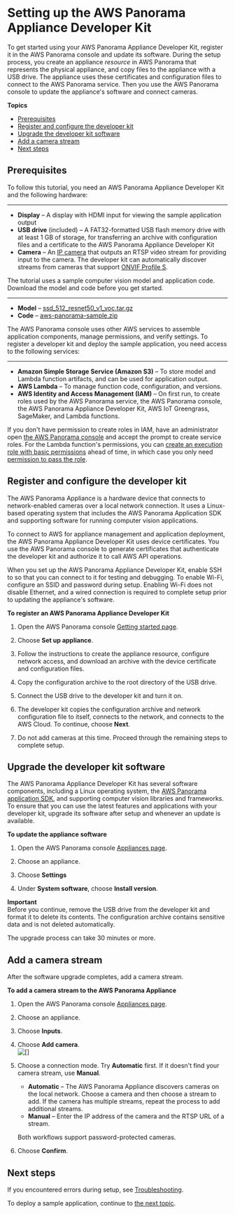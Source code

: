 # Setting up the AWS Panorama Appliance Developer Kit<a name="gettingstarted-setup"></a>

To get started using your AWS Panorama Appliance Developer Kit, register it in the AWS Panorama console and update its software\. During the setup process, you create an appliance *resource* in AWS Panorama that represents the physical appliance, and copy files to the appliance with a USB drive\. The appliance uses these certificates and configuration files to connect to the AWS Panorama service\. Then you use the AWS Panorama console to update the appliance's software and connect cameras\.

**Topics**
+ [Prerequisites](#gettingstarted-prerequisites)
+ [Register and configure the developer kit](#gettingstarted-device)
+ [Upgrade the developer kit software](#gettingstarted-upgrade)
+ [Add a camera stream](#gettingstarted-setup-camera)
+ [Next steps](#gettingstarted-setup-nextsteps)

## Prerequisites<a name="gettingstarted-prerequisites"></a>

To follow this tutorial, you need an AWS Panorama Appliance Developer Kit and the following hardware:

****
+ **Display** – A display with HDMI input for viewing the sample application output
+ **USB drive** \(included\) – A FAT32\-formatted USB flash memory drive with at least 1 GB of storage, for transferring an archive with configuration files and a certificate to the AWS Panorama Appliance Developer Kit
+ **Camera** – An [IP camera](gettingstarted-compatibility.md#gettingstarted-compatibility-cameras) that outputs an RTSP video stream for providing input to the camera\. The developer kit can automatically discover streams from cameras that support [ONVIF Profile S](https://www.onvif.org/conformant-products/)\.

The tutorial uses a sample computer vision model and application code\. Download the model and code before you get started\.

****
+ **Model** – [ssd\_512\_resnet50\_v1\_voc\.tar\.gz](https://github.com/awsdocs/aws-panorama-developer-guide/releases/download/v0.1-preview/ssd_512_resnet50_v1_voc.tar.gz)
+ **Code** – [aws\-panorama\-sample\.zip](samples/aws-panorama-sample.zip)

The AWS Panorama console uses other AWS services to assemble application components, manage permissions, and verify settings\. To register a developer kit and deploy the sample application, you need access to the following services:

****
+ **Amazon Simple Storage Service \(Amazon S3\)** – To store model and Lambda function artifacts, and can be used for application output\.
+ **AWS Lambda** – To manage function code, configuration, and versions\.
+ **AWS Identity and Access Management \(IAM\)** – On first run, to create roles used by the AWS Panorama service, the AWS Panorama console, the AWS Panorama Appliance Developer Kit, AWS IoT Greengrass, SageMaker, and Lambda functions\.

If you don't have permission to create roles in IAM, have an administrator open [the AWS Panorama console](https://console.aws.amazon.com/panorama/home) and accept the prompt to create service roles\. For the Lambda function's permissions, you can [create an execution role with basic permissions](https://docs.aws.amazon.com/lambda/latest/dg/lambda-intro-execution-role.html) ahead of time, in which case you only need [permission to pass the role](https://docs.aws.amazon.com/lambda/latest/dg/access-control-identity-based.html)\.

## Register and configure the developer kit<a name="gettingstarted-device"></a>

The AWS Panorama Appliance is a hardware device that connects to network\-enabled cameras over a local network connection\. It uses a Linux\-based operating system that includes the AWS Panorama Application SDK and supporting software for running computer vision applications\.

To connect to AWS for appliance management and application deployment, the AWS Panorama Appliance Developer Kit uses device certificates\. You use the AWS Panorama console to generate certificates that authenticate the developer kit and authorize it to call AWS API operations\.

When you set up the AWS Panorama Appliance Developer Kit, enable SSH to so that you can connect to it for testing and debugging\. To enable Wi\-Fi, configure an SSID and password during setup\. Enabling Wi\-Fi does not disable Ethernet, and a wired connection is required to complete setup prior to updating the appliance's software\.

**To register an AWS Panorama Appliance Developer Kit**

1. Open the AWS Panorama console [Getting started page](https://console.aws.amazon.com/panorama/home#getting-started)\.

1. Choose **Set up appliance**\.

1. Follow the instructions to create the appliance resource, configure network access, and download an archive with the device certificate and configuration files\.

1. Copy the configuration archive to the root directory of the USB drive\.

1. Connect the USB drive to the developer kit and turn it on\.

1. The developer kit copies the configuration archive and network configuration file to itself, connects to the network, and connects to the AWS Cloud\. To continue, choose **Next**\.

1. Do not add cameras at this time\. Proceed through the remaining steps to complete setup\.

## Upgrade the developer kit software<a name="gettingstarted-upgrade"></a>

The AWS Panorama Appliance Developer Kit has several software components, including a Linux operating system, the [AWS Panorama application SDK](applications-panoramasdk.md), and supporting computer vision libraries and frameworks\. To ensure that you can use the latest features and applications with your developer kit, upgrade its software after setup and whenever an update is available\.

**To update the appliance software**

1. Open the AWS Panorama console [Appliances page](https://console.aws.amazon.com/panorama/home#appliances)\.

1. Choose an appliance\.

1. Choose **Settings**

1. Under **System software**, choose **Install version**\.

**Important**  
Before you continue, remove the USB drive from the developer kit and format it to delete its contents\. The configuration archive contains sensitive data and is not deleted automatically\.

The upgrade process can take 30 minutes or more\.

## Add a camera stream<a name="gettingstarted-setup-camera"></a>

After the software upgrade completes, add a camera stream\.

**To add a camera stream to the AWS Panorama Appliance**

1. Open the AWS Panorama console [Appliances page](https://console.aws.amazon.com/panorama/home#appliances)\.

1. Choose an appliance\.

1. Choose **Inputs**\.

1. Choose **Add camera**\.  
![\[\]](http://docs.aws.amazon.com/panorama/latest/dev/images/console-device-addstream.png)

1. Choose a connection mode\. Try **Automatic** first\. If it doesn't find your camera stream, use **Manual**\.
   + **Automatic** – The AWS Panorama Appliance discovers cameras on the local network\. Choose a camera and then choose a stream to add\. If the camera has multiple streams, repeat the process to add additional streams\.
   + **Manual** – Enter the IP address of the camera and the RTSP URL of a stream\.

   Both workflows support password\-protected cameras\. 

1. Choose **Confirm**\.

## Next steps<a name="gettingstarted-setup-nextsteps"></a>

If you encountered errors during setup, see [Troubleshooting](panorama-troubleshooting.md)\.

To deploy a sample application, continue to [the next topic](gettingstarted-deploy.md)\.